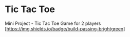 # Tic Tac Toe
Mini Project - Tic Tac Toe Game for 2 players
[https://img.shields.io/badge/build-passing-brightgreen]

